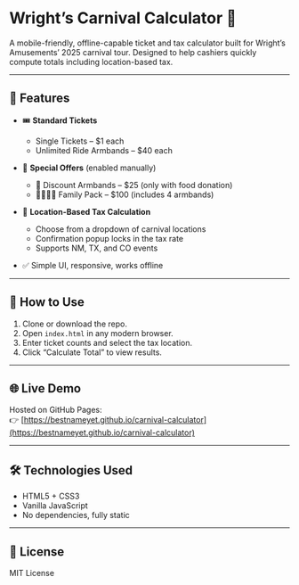 # Wright’s Carnival Calculator 🎪

A mobile-friendly, offline-capable ticket and tax calculator built for Wright’s Amusements’ 2025 carnival tour. Designed to help cashiers quickly compute totals including location-based tax.

---

## 🚀 Features

- 🎟️ **Standard Tickets**
  - Single Tickets – $1 each
  - Unlimited Ride Armbands – $40 each

- 🧾 **Special Offers** (enabled manually)
  - 🥫 Discount Armbands – $25 (only with food donation)
  - 👨‍👩‍👧‍👦 Family Pack – $100 (includes 4 armbands)

- 📍 **Location-Based Tax Calculation**
  - Choose from a dropdown of carnival locations
  - Confirmation popup locks in the tax rate
  - Supports NM, TX, and CO events

- ✅ Simple UI, responsive, works offline

---

## 📂 How to Use

1. Clone or download the repo.
2. Open `index.html` in any modern browser.
3. Enter ticket counts and select the tax location.
4. Click “Calculate Total” to view results.

---

## 🌐 Live Demo

Hosted on GitHub Pages:  
👉 [https://bestnameyet.github.io/carnival-calculator](https://bestnameyet.github.io/carnival-calculator)

---

## 🛠️ Technologies Used

- HTML5 + CSS3
- Vanilla JavaScript
- No dependencies, fully static

---

## 📄 License

MIT License
